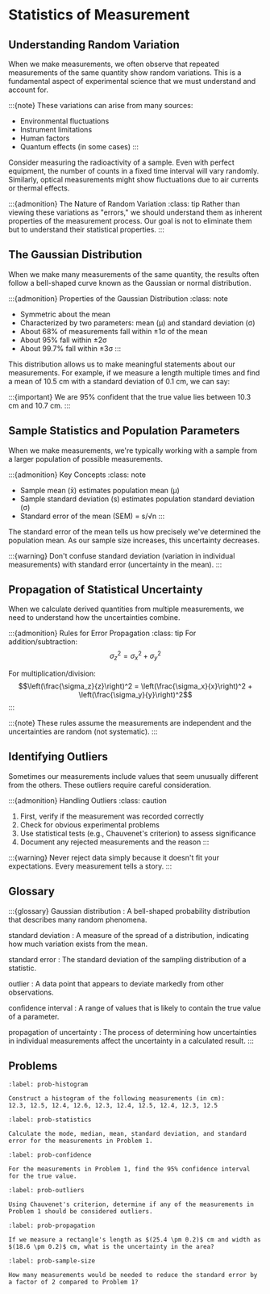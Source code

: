 # Statistics of Measurement

## Understanding Random Variation

When we make measurements, we often observe that repeated measurements of the same quantity show random variations. This is a fundamental aspect of experimental science that we must understand and account for.

:::{note}
These variations can arise from many sources:
- Environmental fluctuations
- Instrument limitations
- Human factors
- Quantum effects (in some cases)
:::

Consider measuring the radioactivity of a sample. Even with perfect equipment, the number of counts in a fixed time interval will vary randomly. Similarly, optical measurements might show fluctuations due to air currents or thermal effects.

:::{admonition} The Nature of Random Variation
:class: tip
Rather than viewing these variations as "errors," we should understand them as inherent properties of the measurement process. Our goal is not to eliminate them but to understand their statistical properties.
:::

## The Gaussian Distribution

When we make many measurements of the same quantity, the results often follow a bell-shaped curve known as the Gaussian or normal distribution.

:::{admonition} Properties of the Gaussian Distribution
:class: note
- Symmetric about the mean
- Characterized by two parameters: mean (μ) and standard deviation (σ)
- About 68% of measurements fall within ±1σ of the mean
- About 95% fall within ±2σ
- About 99.7% fall within ±3σ
:::

This distribution allows us to make meaningful statements about our measurements. For example, if we measure a length multiple times and find a mean of 10.5 cm with a standard deviation of 0.1 cm, we can say:

:::{important}
We are 95% confident that the true value lies between 10.3 cm and 10.7 cm.
:::

## Sample Statistics and Population Parameters

When we make measurements, we're typically working with a sample from a larger population of possible measurements.

:::{admonition} Key Concepts
:class: note
- Sample mean (x̄) estimates population mean (μ)
- Sample standard deviation (s) estimates population standard deviation (σ)
- Standard error of the mean (SEM) = s/√n
:::

The standard error of the mean tells us how precisely we've determined the population mean. As our sample size increases, this uncertainty decreases.

:::{warning}
Don't confuse standard deviation (variation in individual measurements) with standard error (uncertainty in the mean).
:::

## Propagation of Statistical Uncertainty

When we calculate derived quantities from multiple measurements, we need to understand how the uncertainties combine.

:::{admonition} Rules for Error Propagation
:class: tip
For addition/subtraction:
$$\sigma_z^2 = \sigma_x^2 + \sigma_y^2$$

For multiplication/division:
$$\left(\frac{\sigma_z}{z}\right)^2 = \left(\frac{\sigma_x}{x}\right)^2 + \left(\frac{\sigma_y}{y}\right)^2$$
:::

:::{note}
These rules assume the measurements are independent and the uncertainties are random (not systematic).
:::

## Identifying Outliers

Sometimes our measurements include values that seem unusually different from the others. These outliers require careful consideration.

:::{admonition} Handling Outliers
:class: caution
1. First, verify if the measurement was recorded correctly
2. Check for obvious experimental problems
3. Use statistical tests (e.g., Chauvenet's criterion) to assess significance
4. Document any rejected measurements and the reason
:::

:::{warning}
Never reject data simply because it doesn't fit your expectations. Every measurement tells a story.
:::

## Glossary

:::{glossary}
Gaussian distribution
: A bell-shaped probability distribution that describes many random phenomena.

standard deviation
: A measure of the spread of a distribution, indicating how much variation exists from the mean.

standard error
: The standard deviation of the sampling distribution of a statistic.

outlier
: A data point that appears to deviate markedly from other observations.

confidence interval
: A range of values that is likely to contain the true value of a parameter.

propagation of uncertainty
: The process of determining how uncertainties in individual measurements affect the uncertainty in a calculated result.
:::

## Problems

```{exercise}
:label: prob-histogram

Construct a histogram of the following measurements (in cm):
12.3, 12.5, 12.4, 12.6, 12.3, 12.4, 12.5, 12.4, 12.3, 12.5
```

```{exercise}
:label: prob-statistics

Calculate the mode, median, mean, standard deviation, and standard error for the measurements in Problem 1.
```

```{exercise}
:label: prob-confidence

For the measurements in Problem 1, find the 95% confidence interval for the true value.
```

```{exercise}
:label: prob-outliers

Using Chauvenet's criterion, determine if any of the measurements in Problem 1 should be considered outliers.
```

```{exercise}
:label: prob-propagation

If we measure a rectangle's length as $(25.4 \pm 0.2)$ cm and width as $(18.6 \pm 0.2)$ cm, what is the uncertainty in the area?
```

```{exercise}
:label: prob-sample-size

How many measurements would be needed to reduce the standard error by a factor of 2 compared to Problem 1?
```
